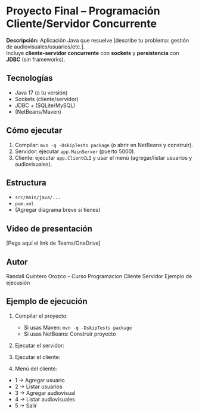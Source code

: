 # Proyecto Final – Programación Cliente/Servidor Concurrente

**Descripción:** Aplicación Java que resuelve [describe tu problema: gestión de audiovisuales/usuarios/etc.].  
Incluye **cliente-servidor concurrente** con **sockets** y **persistencia** con **JDBC** (sin frameworks).

## Tecnologías
- Java 17 (o tu versión)
- Sockets (cliente/servidor)
- JDBC + (SQLite/MySQL)
- (NetBeans/Maven)

## Cómo ejecutar
1. Compilar: `mvn -q -DskipTests package` (o abrir en NetBeans y construir).
2. Servidor: ejecutar `app.MainServer` (puerto 5000).
3. Cliente: ejecutar `app.ClientCLI` y usar el menú (agregar/listar usuarios y audiovisuales).

## Estructura
- `src/main/java/...`
- `pom.xml`
- (Agregar diagrama breve si tienes)

## Video de presentación
[Pega aquí el link de Teams/OneDrive]

## Autor
Randall Quintero Orozco – Curso Programacion Cliente Servidor
Ejemplo de ejecusión
## Ejemplo de ejecución

1. Compilar el proyecto:
   - Si usas Maven: `mvn -q -DskipTests package`
   - Si usas NetBeans: Construir proyecto

2. Ejecutar el servidor:

3. Ejecutar el cliente:

4. Menú del cliente:
- 1 → Agregar usuario
- 2 → Listar usuarios
- 3 → Agregar audiovisual
- 4 → Listar audiovisuales
- 5 → Salir
